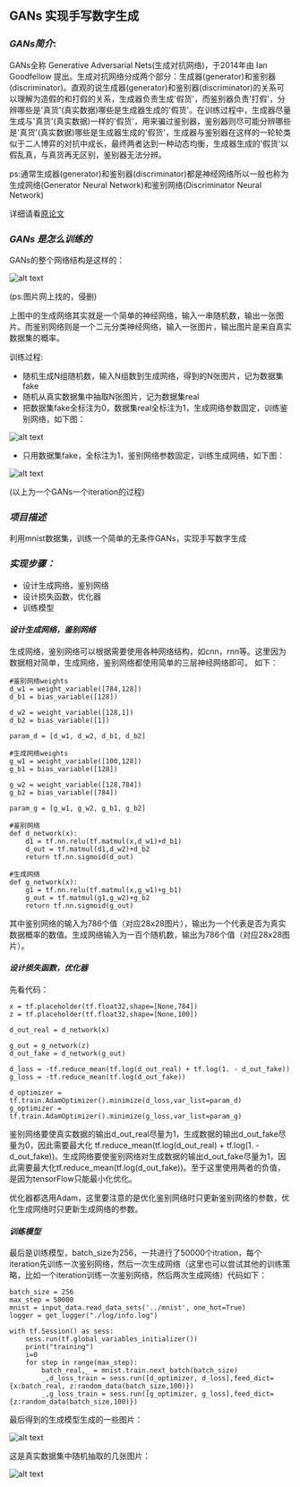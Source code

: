 [//]: # (Image References)

[image1]: ./rm_img/graph.jpeg
[image2]: ./rm_img/train_d.png
[image3]: ./rm_img/train_g.png
[image4]: ./rm_img/fake.png
[image5]: ./rm_img/orgin.png

## **GANs 实现手写数字生成**

### *GANs简介*:
GANs全称 Generative Adversarial Nets(生成对抗网络)，于2014年由 Ian Goodfellow 提出。生成对抗网络分成两个部分：生成器(generator)和鉴别器(discriminator)。直观的说生成器(generator)和鉴别器(discriminator)的关系可以理解为造假的和打假的关系，生成器负责生成'假货'，而鉴别器负责'打假'，分辨哪些是'真货'(真实数据)哪些是生成器生成的'假货'。在训练过程中，生成器尽量生成与'真货'(真实数据)一样的'假货'，用来骗过鉴别器，鉴别器则尽可能分辨哪些是'真货'(真实数据)哪些是生成器生成的'假货'，生成器与鉴别器在这样的一轮轮类似于二人博弈的对抗中成长，最终两者达到一种动态均衡，生成器生成的'假货'以假乱真，与真货再无区别，鉴别器无法分辨。

ps:通常生成器(generator)和鉴别器(discriminator)都是神经网络所以一般也称为生成网络(Generator Neural Network)和鉴别网络(Discriminator Neural Network)

详细请看[原论文](https://arxiv.org/abs/1406.2661)

### *GANs 是怎么训练的*
GANs的整个网络结构是这样的：

![alt text][image1]

(ps:图片网上找的，侵删)

上图中的生成网络其实就是一个简单的神经网络，输入一串随机数，输出一张图片。而鉴别网络则是一个二元分类神经网络，输入一张图片，输出图片是来自真实数据集的概率。

训练过程:
* 随机生成N组随机数，输入N组数到生成网络，得到的N张图片，记为数据集fake
* 随机从真实数据集中抽取N张图片，记为数据集real
* 把数据集fake全标注为0，数据集real全标注为1，生成网络参数固定，训练鉴别网络，如下图：

![alt text][image2]


* 只用数据集fake，全标注为1，鉴别网络参数固定，训练生成网络，如下图：

![alt text][image3]

(以上为一个GANs一个iteration的过程)

### *项目描述*
利用mnist数据集，训练一个简单的无条件GANs，实现手写数字生成

### *实现步骤：*
* 设计生成网络，鉴别网络
* 设计损失函数，优化器
* 训练模型

#### *设计生成网络，鉴别网络*
生成网络，鉴别网络可以根据需要使用各种网络结构，如cnn，rnn等。这里因为数据相对简单，生成网络，鉴别网络都使用简单的三层神经网络即可。
如下：

```
#鉴别网络weights
d_w1 = weight_variable([784,128])
d_b1 = bias_variable([128])

d_w2 = weight_variable([128,1])
d_b2 = bias_variable([1])

param_d = [d_w1, d_w2, d_b1, d_b2]

#生成网络weights
g_w1 = weight_variable([100,128])
g_b1 = bias_variable([128])

g_w2 = weight_variable([128,784])
g_b2 = bias_variable([784])

param_g = [g_w1, g_w2, g_b1, g_b2]

#鉴别网络
def d_network(x):
    d1 = tf.nn.relu(tf.matmul(x,d_w1)+d_b1)
    d_out = tf.matmul(d1,d_w2)+d_b2
    return tf.nn.sigmoid(d_out)

#生成网络
def g_network(x):
    g1 = tf.nn.relu(tf.matmul(x,g_w1)+g_b1)
    g_out = tf.matmul(g1,g_w2)+g_b2
    return tf.nn.sigmoid(g_out)
```
其中鉴别网络的输入为786个值（对应28x28图片），输出为一个代表是否为真实数据概率的数值。生成网络输入为一百个随机数，输出为786个值（对应28x28图片）。

#### *设计损失函数，优化器*
先看代码：
```
x = tf.placeholder(tf.float32,shape=[None,784])
z = tf.placeholder(tf.float32,shape=[None,100])

d_out_real = d_network(x)

g_out = g_network(z)
d_out_fake = d_network(g_out)

d_loss = -tf.reduce_mean(tf.log(d_out_real) + tf.log(1. - d_out_fake))
g_loss = -tf.reduce_mean(tf.log(d_out_fake))

d_optimizer = tf.train.AdamOptimizer().minimize(d_loss,var_list=param_d)
g_optimizer = tf.train.AdamOptimizer().minimize(g_loss,var_list=param_g)
```

鉴别网络要使真实数据的输出d_out_real尽量为1，生成数据的输出d_out_fake尽量为0，因此需要最大化 tf.reduce_mean(tf.log(d_out_real) + tf.log(1. - d_out_fake))。生成网络要使鉴别网络对生成数据的输出d_out_fake尽量为1，因此需要最大化tf.reduce_mean(tf.log(d_out_fake))。至于这里使用两者的负值，是因为tensorFlow只能最小化优化。

优化器都选用Adam，这里要注意的是优化鉴别网络时只更新鉴别网络的参数，优化生成网络时只更新生成网络的参数。

#### *训练模型*
最后是训练模型，batch_size为256，一共进行了50000个itration，每个iteration先训练一次鉴别网络，然后一次生成网络（这里也可以尝试其他的训练策略，比如一个iteration训练一次鉴别网络，然后两次生成网络）代码如下：
```
batch_size = 256
max_step = 50000
mnist = input_data.read_data_sets('../mnist', one_hot=True)
logger = get_logger("./log/info.log")

with tf.Session() as sess:
    sess.run(tf.global_variables_initializer())
    print("training")
    i=0
    for step in range(max_step):
        batch_real,_ = mnist.train.next_batch(batch_size)
        _,d_loss_train = sess.run([d_optimizer, d_loss],feed_dict={x:batch_real, z:random_data(batch_size,100)})
        _,g_loss_train = sess.run([g_optimizer, g_loss],feed_dict={z:random_data(batch_size,100)})
```

  最后得到的生成模型生成的一些图片：
  
  ![alt text][image4]
  
  这是真实数据集中随机抽取的几张图片：
  
  ![alt text][image5]
 
